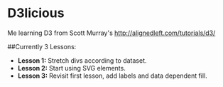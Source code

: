# D3licious
Me learning D3 from Scott Murray's http://alignedleft.com/tutorials/d3/

##Currently 3 Lessons:

- **Lesson 1:** Stretch divs according to dataset.
- **Lesson 2:** Start using SVG elements.
- **Lesson 3:** Revisit first lesson, add labels and data dependent fill.

